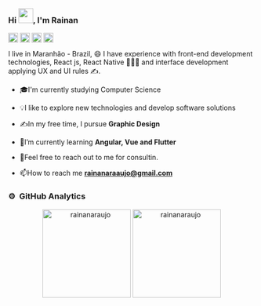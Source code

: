 <h3>Hi  <img src="https://raw.githubusercontent.com/verma-anushka/verma-anushka/master/gifs/wave.gif" width="30px">, I'm Rainan</h3>
<p align="left">
<a href="https://twitter.com/@rainan_araaujo" target="blank"><img align="center" src="https://cdn.jsdelivr.net/npm/simple-icons@3.0.1/icons/twitter.svg" alt="@rainan_araaujo" height="20" width="20" /></a>
<a href="https://instagram.com/rainanaraujo" target="blank"><img align="center" src="https://cdn.jsdelivr.net/npm/simple-icons@3.0.1/icons/instagram.svg" alt="rainanaraujo" height="20" width="20" /></a>
<a href="https://linkedin.com/in/rainan-carneiro-araújo-8492061aa" target="blank"><img align="center" src="https://cdn.jsdelivr.net/npm/simple-icons@3.0.1/icons/linkedin.svg" alt="rainan-carneiro-araújo-8492061aa" height="20" width="20" /></a>
<a href="https://fb.com/rainancarneiro" target="blank"><img align="center" src="https://cdn.jsdelivr.net/npm/simple-icons@3.0.1/icons/facebook.svg" alt="rainancarneiro" height="20" width="20" /></a>
</p>
<p>I live in Maranhão - Brazil, 😄 I have experience with front-end development technologies, React js, React Native 🧑🏼‍💻 and interface development applying UX and UI rules ✍️.</p>

- 🎓I'm currently studying Computer Science

- 💡I like to explore new technologies and develop software solutions

- ✍️In my free time, I pursue **Graphic Design**

- 🌱I’m currently learning **Angular, Vue and Flutter**

- 💬Feel free to reach out to me for consultin.

- 📫How to reach me **rainanaraaujo@gmail.com**


### ⚙️ &nbsp;GitHub Analytics
<p align="center">
  <img height="180em" src="https://github-readme-stats.vercel.app/api?username=rainanaraujo&show_icons=true&hide=stars" alt="rainanaraujo" />
  <img height="180em" src="https://github-readme-stats-eight-theta.vercel.app/api/top-langs/?username=rainanaraujo" alt="rainanaraujo" />
</p>


